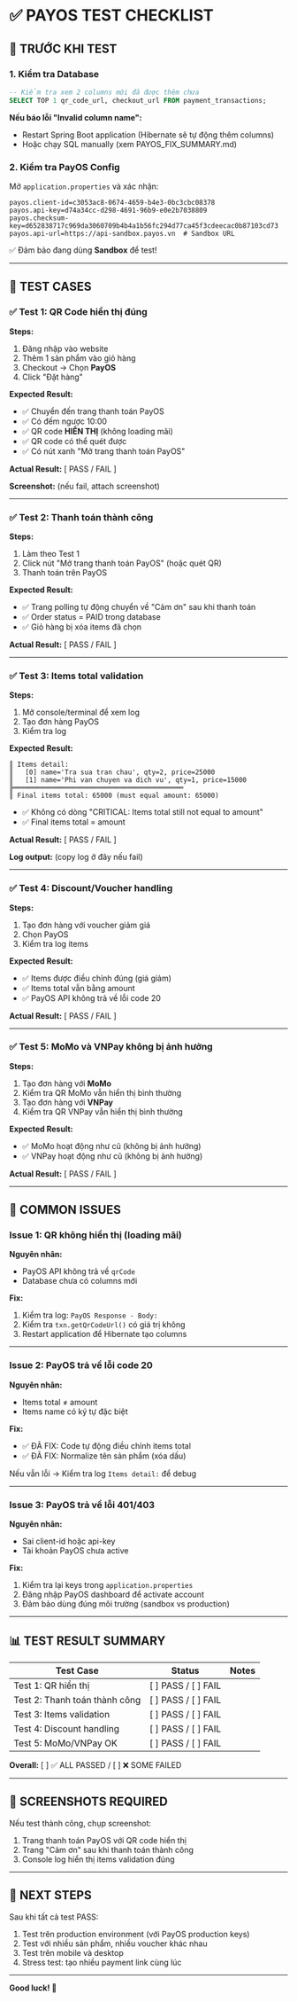 # ✅ PAYOS TEST CHECKLIST

## 🚀 TRƯỚC KHI TEST

### 1. Kiểm tra Database
```sql
-- Kiểm tra xem 2 columns mới đã được thêm chưa
SELECT TOP 1 qr_code_url, checkout_url FROM payment_transactions;
```

**Nếu báo lỗi "Invalid column name":**
- Restart Spring Boot application (Hibernate sẽ tự động thêm columns)
- Hoặc chạy SQL manually (xem PAYOS_FIX_SUMMARY.md)

### 2. Kiểm tra PayOS Config
Mở `application.properties` và xác nhận:
```properties
payos.client-id=c3053ac8-0674-4659-b4e3-0bc3cbc08378
payos.api-key=d74a34cc-d298-4691-96b9-e0e2b7038809
payos.checksum-key=d652838717c969da3060709b4b4a1b56fc294d77ca45f3cdeecac0b87103cd73
payos.api-url=https://api-sandbox.payos.vn  # Sandbox URL
```

✅ Đảm bảo đang dùng **Sandbox** để test!

---

## 📝 TEST CASES

### ✅ Test 1: QR Code hiển thị đúng

**Steps:**
1. Đăng nhập vào website
2. Thêm 1 sản phẩm vào giỏ hàng
3. Checkout → Chọn **PayOS**
4. Click "Đặt hàng"

**Expected Result:**
- ✅ Chuyển đến trang thanh toán PayOS
- ✅ Có đếm ngược 10:00
- ✅ QR code **HIỂN THỊ** (không loading mãi)
- ✅ QR code có thể quét được
- ✅ Có nút xanh "Mở trang thanh toán PayOS"

**Actual Result:** [ PASS / FAIL ]

**Screenshot:** (nếu fail, attach screenshot)

---

### ✅ Test 2: Thanh toán thành công

**Steps:**
1. Làm theo Test 1
2. Click nút "Mở trang thanh toán PayOS" (hoặc quét QR)
3. Thanh toán trên PayOS

**Expected Result:**
- ✅ Trang polling tự động chuyển về "Cảm ơn" sau khi thanh toán
- ✅ Order status = PAID trong database
- ✅ Giỏ hàng bị xóa items đã chọn

**Actual Result:** [ PASS / FAIL ]

---

### ✅ Test 3: Items total validation

**Steps:**
1. Mở console/terminal để xem log
2. Tạo đơn hàng PayOS
3. Kiểm tra log

**Expected Result:**
```
║ Items detail:
║   [0] name='Tra sua tran chau', qty=2, price=25000
║   [1] name='Phi van chuyen va dich vu', qty=1, price=15000
╠═══════════════════════════════════════════
║ Final items total: 65000 (must equal amount: 65000)
```

- ✅ Không có dòng "CRITICAL: Items total still not equal to amount"
- ✅ Final items total = amount

**Actual Result:** [ PASS / FAIL ]

**Log output:** (copy log ở đây nếu fail)

---

### ✅ Test 4: Discount/Voucher handling

**Steps:**
1. Tạo đơn hàng với voucher giảm giá
2. Chọn PayOS
3. Kiểm tra log items

**Expected Result:**
- ✅ Items được điều chỉnh đúng (giá giảm)
- ✅ Items total vẫn bằng amount
- ✅ PayOS API không trả về lỗi code 20

**Actual Result:** [ PASS / FAIL ]

---

### ✅ Test 5: MoMo và VNPay không bị ảnh hưởng

**Steps:**
1. Tạo đơn hàng với **MoMo**
2. Kiểm tra QR MoMo vẫn hiển thị bình thường
3. Tạo đơn hàng với **VNPay**
4. Kiểm tra QR VNPay vẫn hiển thị bình thường

**Expected Result:**
- ✅ MoMo hoạt động như cũ (không bị ảnh hưởng)
- ✅ VNPay hoạt động như cũ (không bị ảnh hưởng)

**Actual Result:** [ PASS / FAIL ]

---

## 🐛 COMMON ISSUES

### Issue 1: QR không hiển thị (loading mãi)

**Nguyên nhân:**
- PayOS API không trả về `qrCode`
- Database chưa có columns mới

**Fix:**
1. Kiểm tra log: `PayOS Response - Body:`
2. Kiểm tra `txn.getQrCodeUrl()` có giá trị không
3. Restart application để Hibernate tạo columns

---

### Issue 2: PayOS trả về lỗi code 20

**Nguyên nhân:**
- Items total ≠ amount
- Items name có ký tự đặc biệt

**Fix:**
- ✅ ĐÃ FIX: Code tự động điều chỉnh items total
- ✅ ĐÃ FIX: Normalize tên sản phẩm (xóa dấu)

Nếu vẫn lỗi → Kiểm tra log `Items detail:` để debug

---

### Issue 3: PayOS trả về lỗi 401/403

**Nguyên nhân:**
- Sai client-id hoặc api-key
- Tài khoản PayOS chưa active

**Fix:**
1. Kiểm tra lại keys trong `application.properties`
2. Đăng nhập PayOS dashboard để activate account
3. Đảm bảo dùng đúng môi trường (sandbox vs production)

---

## 📊 TEST RESULT SUMMARY

| Test Case | Status | Notes |
|-----------|--------|-------|
| Test 1: QR hiển thị | [ ] PASS / [ ] FAIL | |
| Test 2: Thanh toán thành công | [ ] PASS / [ ] FAIL | |
| Test 3: Items validation | [ ] PASS / [ ] FAIL | |
| Test 4: Discount handling | [ ] PASS / [ ] FAIL | |
| Test 5: MoMo/VNPay OK | [ ] PASS / [ ] FAIL | |

**Overall:** [ ] ✅ ALL PASSED / [ ] ❌ SOME FAILED

---

## 📸 SCREENSHOTS REQUIRED

Nếu test thành công, chụp screenshot:
1. Trang thanh toán PayOS với QR code hiển thị
2. Trang "Cảm ơn" sau khi thanh toán thành công
3. Console log hiển thị items validation đúng

---

## 🎉 NEXT STEPS

Sau khi tất cả test PASS:
1. Test trên production environment (với PayOS production keys)
2. Test với nhiều sản phẩm, nhiều voucher khác nhau
3. Test trên mobile và desktop
4. Stress test: tạo nhiều payment link cùng lúc

---

**Good luck! 🚀**

